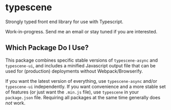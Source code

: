 # typescene
Strongly typed front end library for use with Typescript.

Work-in-progress. Send me an email or stay tuned if you are interested.

## Which Package Do I Use?
This package combines specific stable versions of `typescene-async` and `typescene-ui`, and includes a minified Javascript output file that can be used for (production) deployments without Webpack/Browserify.

If you want the latest version of everything, use `typescene-async` and/or `typescene-ui` independently. If you want convenience and a more stable set of features (or just want the `.min.js` file), use `typescene` in your `package.json` file. Requiring all packages at the same time generally does *not* work.
